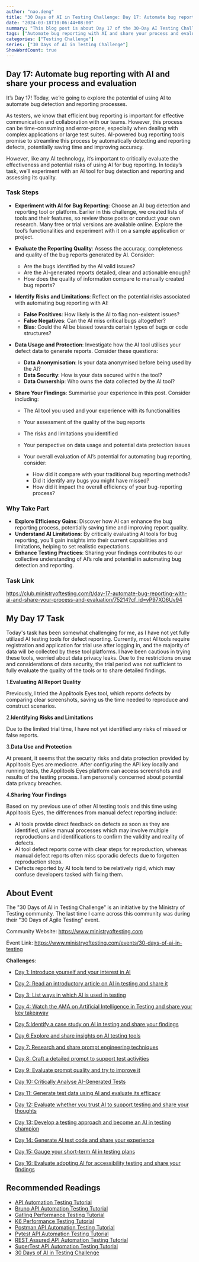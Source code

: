 ```yaml
---
author: "nao.deng"
title: "30 Days of AI in Testing Challenge: Day 17: Automate bug reporting with AI and share your process and evaluation"
date: "2024-03-18T10:06:44+08:00"
summary: "This blog post is about Day 17 of the 30-Day AI Testing Challenge, looking at automating bug reporting with AI and sharing your personal process and evaluation results. The article may cover the author's process for automating defect reporting using AI technology, including tool selection, implementation methodology, benefits of automating the process, and evaluation results. By sharing the process and evaluation results of automated defect reporting, readers will learn about the authors' experiences and lessons learned in practice, as well as the potential of AI technologies to improve the efficiency of defect management. This series promises to provide an opportunity for testing professionals to understand and explore the use of AI to automate defect reporting and to promote technological advancement and innovation in the industry."
tags: ["Automate bug reporting with AI and share your process and evaluation","prompt engineering","Prompt","AI"]
categories: ["Testing Challenge"]
series: ["30 Days of AI in Testing Challenge"]
ShowWordCount: true
---
```


## Day 17: Automate bug reporting with AI and share your process and evaluation

It’s Day 17! Today, we’re going to explore the potential of using AI to automate bug detection and reporting processes.

As testers, we know that efficient bug reporting is important for effective communication and collaboration with our teams. However, this process can be time-consuming and error-prone, especially when dealing with complex applications or large test suites. AI-powered bug reporting tools promise to streamline this process by automatically detecting and reporting defects, potentially saving time and improving accuracy.

However, like any AI technology, it’s important to critically evaluate the effectiveness and potential risks of using AI for bug reporting. In today’s task, we’ll experiment with an AI tool for bug detection and reporting and assessing its quality.

### Task Steps

- **Experiment with AI for Bug Reporting**: Choose an AI bug detection and reporting tool or platform. Earlier in this challenge, we created lists of tools and their features, so review those posts or conduct your own research. Many free or trial versions are available online. Explore the tool’s functionalities and experiment with it on a sample application or project.

- **Evaluate the Reporting Quality**: Assess the accuracy, completeness and quality of the bug reports generated by AI. Consider:

  - Are the bugs identified by the AI valid issues?
  - Are the AI-generated reports detailed, clear and actionable enough?
  - How does the quality of information compare to manually created bug reports?

- **Identify Risks and Limitations**: Reflect on the potential risks associated with automating bug reporting with AI:
  
  - **False Positives**: How likely is the AI to flag non-existent issues?
  - **False Negatives**: Can the AI miss critical bugs altogether?
  - **Bias**: Could the AI be biased towards certain types of bugs or code structures?

- **Data Usage and Protection**: Investigate how the AI tool utilises your defect data to generate reports. Consider these questions:

  - **Data Anonymisation**: Is your data anonymised before being used by the AI?
  - **Data Security**: How is your data secured within the tool?
  - **Data Ownership**: Who owns the data collected by the AI tool?

- **Share Your Findings**: Summarise your experience in this post. Consider including:

  - The AI tool you used and your experience with its functionalities
  - Your assessment of the quality of the bug reports
  - The risks and limitations you identified
  - Your perspective on data usage and potential data protection issues
  - Your overall evaluation of AI’s potential for automating bug reporting, consider:

    - How did it compare with your traditional bug reporting methods?
    - Did it identify any bugs you might have missed?
    - How did it impact the overall efficiency of your bug-reporting process?

### Why Take Part

- **Explore Efficiency Gains**: Discover how AI can enhance the bug reporting process, potentially saving time and improving report quality.
- **Understand AI Limitations**: By critically evaluating AI tools for bug reporting, you’ll gain insights into their current capabilities and limitations, helping to set realistic expectations.
- **Enhance Testing Practices**: Sharing your findings contributes to our collective understanding of AI’s role and potential in automating bug detection and reporting.

### Task Link

<https://club.ministryoftesting.com/t/day-17-automate-bug-reporting-with-ai-and-share-your-process-and-evaluation/75214?cf_id=vP97XO6Uv94>

## My Day 17 Task

Today's task has been somewhat challenging for me, as I have not yet fully utilized AI testing tools for defect reporting. Currently, most AI tools require registration and application for trial use after logging in, and the majority of data will be collected by these tool platforms. I have been cautious in trying these tools, worried about data privacy leaks. Due to the restrictions on use and considerations of data security, the trial period was not sufficient to fully evaluate the quality of the tools or to share detailed findings.

1.**Evaluating AI Report Quality**

Previously, I tried the Applitools Eyes tool, which reports defects by comparing clear screenshots, saving us the time needed to reproduce and construct scenarios.

2.**Identifying Risks and Limitations**

Due to the limited trial time, I have not yet identified any risks of missed or false reports.

3.**Data Use and Protection**

At present, it seems that the security risks and data protection provided by Applitools Eyes are mediocre. After configuring the API key locally and running tests, the Applitools Eyes platform can access screenshots and results of the testing process. I am personally concerned about potential data privacy breaches.

4.**Sharing Your Findings**

Based on my previous use of other AI testing tools and this time using Applitools Eyes, the differences from manual defect reporting include:

- AI tools provide direct feedback on defects as soon as they are identified, unlike manual processes which may involve multiple reproductions and identifications to confirm the validity and reality of defects.
- AI tool defect reports come with clear steps for reproduction, whereas manual defect reports often miss sporadic defects due to forgotten reproduction steps.
- Defects reported by AI tools tend to be relatively rigid, which may confuse developers tasked with fixing them.

## About Event

The "30 Days of AI in Testing Challenge" is an initiative by the Ministry of Testing community. The last time I came across this community was during their "30 Days of Agile Testing" event.

Community Website: <https://www.ministryoftesting.com>

Event Link: <https://www.ministryoftesting.com/events/30-days-of-ai-in-testing>

**Challenges**:

- [Day 1: Introduce yourself and your interest in AI](https://naodeng.com.cn/posts/event/30-days-of-ai-in-testing-day-1-introduce-yourself-and-your-interest-in-ai/)
- [Day 2: Read an introductory article on AI in testing and share it](https://naodeng.com.cn/posts/event/30-days-of-ai-in-testing-day-2-read-an-introductory-article-on-ai-in-testing-and-share-it/)
- [Day 3: List ways in which AI is used in testing](https://naodeng.com.cn/posts/event/30-days-of-ai-in-testing-day-3-list-ways-in-which-ai-is-used-in-testing/)
- [Day 4: Watch the AMA on Artificial Intelligence in Testing and share your key takeaway](https://naodeng.com.cn/posts/event/30-days-of-ai-in-testing-day-4-watch-the-ama-on-artificial-intelligence-in-testing-and-share-your-key-takeaway/)
- [Day 5:Identify a case study on AI in testing and share your findings](https://naodeng.com.cn/posts/event/30-days-of-ai-in-testing-day-5-identify-a-case-study-on-ai-in-testing-and-share-your-findings/)
- [Day 6:Explore and share insights on AI testing tools](https://naodeng.com.cn/posts/event/30-days-of-ai-in-testing-day-6-explore-and-share-insights-on-ai-testing-tools/)
- [Day 7: Research and share prompt engineering techniques](https://naodeng.com.cn/posts/event/30-days-of-ai-in-testing-day-7-research-and-share-prompt-engineering-techniques/)
- [Day 8: Craft a detailed prompt to support test activities](https://naodeng.com.cn/posts/event/30-days-of-ai-in-testing-day-8-craft-a-detailed-prompt-to-support-test-activities/)
- [Day 9: Evaluate prompt quality and try to improve it](https://naodeng.com.cn/posts/event/30-days-of-ai-in-testing-day-9-evaluate-prompt-quality-and-try-to-improve-it/)
- [Day 10: Critically Analyse AI-Generated Tests](https://naodeng.com.cn/posts/event/30-days-of-ai-in-testing-day-10-critically-analyse-ai-generated-tests/)
- [Day 11: Generate test data using AI and evaluate its efficacy](https://naodeng.com.cn/posts/event/30-days-of-ai-in-testing-day-11-generate-test-data-using-ai-and-evaluate-its-efficacy/)
- [Day 12: Evaluate whether you trust AI to support testing and share your thoughts](https://naodeng.com.cn/posts/event/30-days-of-ai-in-testing-day-12-evaluate-whether-you-trust-ai-to-support-testing-and-share-your-thoughts/)
- [Day 13: Develop a testing approach and become an AI in testing champion](https://naodeng.com.cn/posts/event/30-days-of-ai-in-testing-day-13-develop-a-testing-approach-and-become-an-ai-in-testing-champion/)

- [Day 14: Generate AI test code and share your experience](https://naodeng.com.cn/posts/event/30-days-of-ai-in-testing-day-14-generate-ai-test-code-and-share-your-experience/)

- [Day 15: Gauge your short-term AI in testing plans](https://naodeng.com.cn/posts/event/30-days-of-ai-in-testing-day-15-gauge-your-short-term-ai-in-testing-plans/)

- [Day 16: Evaluate adopting AI for accessibility testing and share your findings](https://naodeng.com.cn/posts/event/30-days-of-ai-in-testing-day-16-evaluate-adopting-ai-for-accessibility-testing-and-share-your-findings/)

## Recommended Readings

- [API Automation Testing Tutorial](https://naodeng.com.cn/series/api-automation-testing-tutorial/)
- [Bruno API Automation Testing Tutorial](https://naodeng.com.cn/series/bruno-api-automation-testing-tutorial/)
- [Gatling Performance Testing Tutorial](https://naodeng.com.cn/series/gatling-performance-testing-tutorial/)
- [K6 Performance Testing Tutorial](https://naodeng.com.cn/series/k6-performance-testing-tutorial/)
- [Postman API Automation Testing Tutorial](https://naodeng.com.cn/series/postman-api-automation-testing-tutorial/)
- [Pytest API Automation Testing Tutorial](https://naodeng.com.cn/series/pytest-api-automation-testing-tutorial/)
- [REST Assured API Automation Testing Tutorial](https://naodeng.com.cn/series/rest-assured-api-automation-testing-tutorial/)
- [SuperTest API Automation Testing Tutorial](https://naodeng.com.cn/series/supertest-api-automation-testing-tutorial/)
- [30 Days of AI in Testing Challenge](https://naodeng.com.cn/series/30-days-of-ai-in-testing-challenge/)